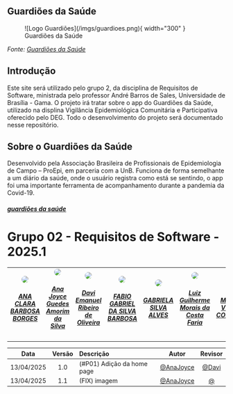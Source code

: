 ## Guardiões da Saúde

<figure markdown="span">
  ![Logo Guardiões](/imgs/guardioes.png){ width="300" }
  <figcaption>Guardiões da Saúde</figcaption>
</figure>

*Fonte: [Guardiões da Saúde](https://linktr.ee/guardioesdasaude)*

## Introdução
Este site será utilizado pelo grupo 2, da disciplina de Requisitos de Software, ministrada pelo professor André Barros de Sales, Universidade de Brasília - Gama. O projeto irá tratar sobre o app do Guardiões da Saúde, utilizado na displina Vigilância Epidemiológica Comunitária e Participativa oferecido pelo DEG. Todo o desenvolvimento do projeto será documentado nesse repositório.

## Sobre o Guardiões da Saúde
Desenvolvido pela Associação Brasileira de Profissionais de Epidemiologia de Campo – ProEpi, em parceria com a UnB. Funciona de forma semelhante a um diário da saúde, onde o usuário registra como está se sentindo, o app foi uma importante ferramenta de acompanhamento durante a pandemia da Covid-19.  
<a href="https://fef.unb.br/index.php/noticias/101-aplicativo-guardioes-da-saude-oferece-4-creditos-aos-alunos-da-unb"> <h5>guardiões da saúde</h5> </a>

# Grupo 02 - Requisitos de Software - 2025.1
<center>
<table style="margin-left: auto; margin-right: auto;">
  <tr>
        <td align="center">
            <a href="https://github.com/anabborges">
                <img style="border-radius: 50%;" src="https://avatars.githubusercontent.com/u/109738757?v=4" width="150px;"/>
                <h5 class="text-center">ANA CLARA BARBOSA BORGES</h5>
            </a>
        </td>
        <td align="center">
            <a href="https://github.com/anajoyceamorim">
                <img style="border-radius: 50%;" src="https://avatars.githubusercontent.com/u/106260288?v=4" width="150px;"/>
                <h5 class="text-center">Ana Joyce Guedes Amorim da Silva</h5>
            </a>
        </td>
      <td align="center">
            <a href="https://github.com/daviRolvr">
                <img style="border-radius: 50%;" src="https://avatars.githubusercontent.com/u/145626856?v=4" width="150px;"/>
                <h5 class="text-center">Davi Emanuel Ribeiro de Oliveira</h5>
            </a>
        </td>
    <td align="center">
            <a href="https://github.com/fabinsz">
                <img style="border-radius: 50%;" src="https://avatars.githubusercontent.com/u/132784196?v=4" width="150px;"/>
                <h5 class="text-center">FABIO GABRIEL DA SILVA BARBOSA</h5>
            </a>
        </td>
    <td align="center">
            <a href="https://github.com/gaubiela">
                <img style="border-radius: 50%;" src="https://avatars.githubusercontent.com/u/92053289?v=4" width="150px;"/>
                <h5 class="text-center">GABRIELA SILVA ALVES</h5>
            </a>
        </td>
         </td>
    <td align="center">
            <a href="https://github.com/luizfaria1989">
                <img style="border-radius: 50%;" src="https://avatars.githubusercontent.com/u/90045018?v=4" width="150px;"/>
                <h5 class="text-center">Luiz Guilherme Morais da Costa Faria</h5>
            </a>
        </td>
   <td align="center">
            <a href="https://github.com/MVConsorte">
                <img style="border-radius: 50%;" src="https://avatars.githubusercontent.com/u/108163301?v=4" width="150px;"/>
                <h5 class="text-center">MATEUS VILLELA CONSORTE</h5>
            </a>
        </td>
    </tr>
</table>
</center>

| Data       | Versão | Descrição                                 | Autor                                      | Revisor                                     |
| :--------: | :----: | :---------------------------------------- | :----------------------------------------: | :----------------------------------------: |
| 13/04/2025 |  1.0   | (#P01) Adição da home page| [@AnaJoyce](https://github.com/anajoyceamorim)   | [@Davi](https://github.com/daviRolvr) |
| 13/04/2025 |  1.1   | (FIX) imagem | [@AnaJoyce](https://github.com/anajoyceamorim)   | [@](https://github.com/) |
